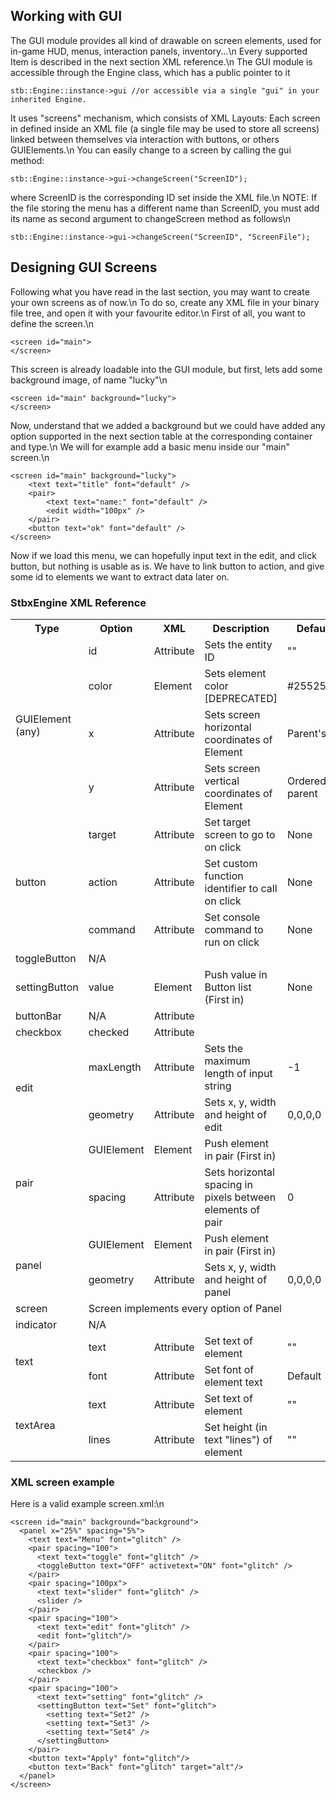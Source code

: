 ## Working with GUI ##

The GUI module provides all kind of drawable on screen elements, used for in-game HUD, menus, interaction panels, inventory...\n
Every supported Item is described in the next section XML reference.\n
The GUI module is accessible through the Engine class, which has a public pointer to it

    stb::Engine::instance->gui //or accessible via a single "gui" in your inherited Engine.

It uses "screens" mechanism, which consists of XML Layouts: Each screen in defined inside an XML file (a single file may be used to store all screens) linked between themselves via interaction with buttons, or others GUIElements.\n
You can easily change to a screen by calling the gui method:

    stb::Engine::instance->gui->changeScreen("ScreenID");

where ScreenID is the corresponding ID set inside the XML file.\n
NOTE: If the file storing the menu has a different name than ScreenID, you must add its name as second argument to changeScreen method as follows\n

    stb::Engine::instance->gui->changeScreen("ScreenID", "ScreenFile");

## Designing GUI Screens ##

Following what you have read in the last section, you may want to create your own screens as of now.\n
To do so, create any XML file in your binary file tree, and open it with your favourite editor.\n
First of all, you want to define the screen.\n

    <screen id="main">
    </screen>

This screen is already loadable into the GUI module, but first, lets add some background image, of name "lucky"\n

    <screen id="main" background="lucky">
    </screen>

Now, understand that we added a background but we could have added any option supported in the  next section table at the corresponding container and type.\n
We will for example add a basic menu inside our "main" screen.\n

    <screen id="main" background="lucky">
    	<text text="title" font="default" />
    	<pair>
    		<text text="name:" font="default" />
    		<edit width="100px" />
    	</pair>
    	<button text="ok" font="default" />
    </screen>

Now if we load this menu, we can hopefully input text in the edit, and click button, but nothing is usable as is. We have to link button to action, and give some id to elements we want to extract data later on.

### StbxEngine XML Reference

<table>
  <tr>
    <th colspan="2">Type</th><th>Option</th><th>XML</th><th>Description</th><th>Default Value</th><th>Accepted Value</th>
  </tr>
  <tr>
    <td colspan="2" rowspan="4">GUIElement (any)</td>
    <td>id</td><td>Attribute</td><td>Sets the entity ID</td><td>""</td><td>Any String</td>
  </tr>
  <tr><td>color</td><td>Element</td><td>Sets element color [DEPRECATED]</td><td>#255255255255</td><td>#RRRGGGBBBAAA</td></tr>
  <tr><td>x</td><td>Attribute</td><td>Sets screen horizontal coordinates of Element</td><td>Parent's x value</td><td>Integer</td></tr>
  <tr><td>y</td><td>Attribute</td><td>Sets screen vertical coordinates of Element</td><td>Ordered by parent</td><td>Integer</td></tr>
  <tr>
    <td colspan="2" rowspan="3">button</td>
    <td>target</td><td>Attribute</td><td>Set target screen to go to on click</td><td>None</td><td>String (Screen ID)</td>
  </tr>
  <tr><td>action</td><td>Attribute</td><td>Set custom function identifier to call on click</td><td>None</td><td>String (Functor ID)</td></tr>
  <tr><td>command</td><td>Attribute</td><td>Set console command to run on click</td><td>None</td><td>String (Command)</td></tr>
  <tr>
    <td colspan="2" rowspan="1">toggleButton</td>
    <td>N/A</td><td></td><td></td><td></td><td></td>
  </tr>
  <tr>
    <td colspan="2" rowspan="1">settingButton</td>
    <td>value</td><td>Element</td><td>Push value in Button list (First in)</td><td>None</td><td>String (Value)</td>
  </tr>
  <tr>
    <td colspan="2" rowspan="1">buttonBar</td>
    <td>N/A</td><td>Attribute</td><td></td><td></td><td></td>
  </tr>
  <tr>
    <td colspan="2" rowspan="1">checkbox</td>
    <td>checked</td><td>Attribute</td><td></td><td></td><td></td>
  </tr>
  <tr>
    <td colspan="2" rowspan="2">edit</td>
    <td>maxLength</td><td>Attribute</td><td>Sets the maximum length of input string</td><td>-1</td><td>Integer (-1 for none)</td>
  </tr>
  <tr><td>geometry</td><td>Attribute</td><td>Sets x, y, width and height of edit</td><td>0,0,0,0</td><td>X,Y,WIDTH,HEIGHT (Integer)</td></tr>
  <tr>
    <td colspan="2" rowspan="2">pair</td>
    <td>GUIElement</td><td>Element</td><td>Push element in pair (First in)</td><td></td><td>GUIElement (any)</td>
  </tr>
  <tr><td>spacing</td><td>Attribute</td><td>Sets horizontal spacing in pixels between elements of pair</td><td>0</td><td>Integer</td></tr>
  <tr>
    <td colspan="2" rowspan="2">panel</td>
    <td>GUIElement</td><td>Element</td><td>Push element in pair (First in)</td><td></td><td>GUIElement (any)</td>
  </tr>
  <tr><td>geometry</td><td>Attribute</td><td>Sets x, y, width and height of panel</td><td>0,0,0,0</td><td>X,Y,WIDTH,HEIGHT (Integer)</td></tr>
  <tr>
    <td colspan="2" rowspan="1">screen</td>
    <td colspan="5">Screen implements every option of Panel</td>
  </tr>
  <tr>
    <td colspan="2" rowspan="1">indicator</td>
    <td>N/A</td><td></td><td></td><td></td><td></td>
  </tr>
  <tr>
    <td colspan="2" rowspan="2">text</td>
    <td>text</td><td>Attribute</td><td>Set text of element</td><td>""</td><td>String</td>
  </tr>
  <tr><td>font</td><td>Attribute</td><td>Set font of element text</td><td>Default</td><td>Font ID (String)</td></tr>
  <tr>
    <td colspan="2" rowspan="2">textArea</td>
    <td>text</td><td>Attribute</td><td>Set text of element</td><td>""</td><td>String</td>
  </tr>
  <tr><td>lines</td><td>Attribute</td><td>Set height (in text "lines") of element</td><td>""</td><td>String</td></tr>
</table>

### XML screen example

Here is a valid example screen.xml:\n

    <screen id="main" background="background">
      <panel x="25%" spacing="5%">
        <text text="Menu" font="glitch" />
        <pair spacing="100">
          <text text="toggle" font="glitch" />
          <toggleButton text="OFF" activetext="ON" font="glitch" />
        </pair>
        <pair spacing="100px">
          <text text="slider" font="glitch" />
          <slider />
        </pair>
        <pair spacing="100">
          <text text="edit" font="glitch" />
          <edit font="glitch"/>
        </pair>
        <pair spacing="100">
          <text text="checkbox" font="glitch" />
          <checkbox />
        </pair>
        <pair spacing="100">
          <text text="setting" font="glitch" />
          <settingButton text="Set" font="glitch">
            <setting text="Set2" />
            <setting text="Set3" />
            <setting text="Set4" />
          </settingButton>
        </pair>
        <button text="Apply" font="glitch"/>
        <button text="Back" font="glitch" target="alt"/>
      </panel>
    </screen>
